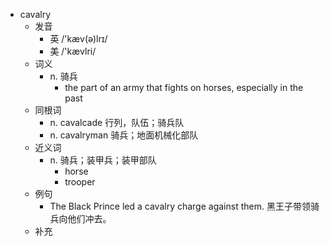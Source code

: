 - cavalry
  - 发音
    - 英 /'kæv(ə)lrɪ/
    - 美 /'kævlri/
  - 词义
    - n. 骑兵
      - the part of an army that fights on horses, especially in the past
  - 同根词
    - n. cavalcade 行列，队伍；骑兵队
    - n. cavalryman 骑兵；地面机械化部队
  - 近义词
    - n. 骑兵；装甲兵；装甲部队
      - horse
      - trooper
  - 例句
    - The Black Prince led a cavalry charge against them. 黑王子带领骑兵向他们冲去。
  - 补充
